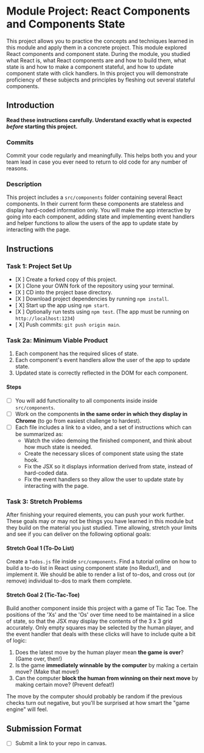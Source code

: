 # Module Project: React Components and Components State

This project allows you to practice the concepts and techniques learned in this
module and apply them in a concrete project. This module explored React
components and component state. During the module, you studied what React is,
what React components are and how to build them, what state is and how to make a
component stateful, and how to update component state with click handlers. In
this project you will demonstrate proficiency of these subjects and principles
by fleshing out several stateful components.

## Introduction

**Read these instructions carefully. Understand exactly what is expected
_before_ starting this project.**

### Commits

Commit your code regularly and meaningfully. This helps both you and your team
lead in case you ever need to return to old code for any number of reasons.

### Description

This project includes a `src/components` folder containing several React
components. In their current form these components are stateless and display
hard-coded information only. You will make the app interactive by going into
each component, adding state and implementing event handlers and helper
functions to allow the users of the app to update state by interacting with the
page.

## Instructions

### Task 1: Project Set Up

- [X ] Create a forked copy of this project.
- [X ] Clone your OWN fork of the repository using your terminal.
- [X ] CD into the project base directory.
- [X ] Download project dependencies by running `npm install`.
- [ X] Start up the app using `npm start`.
- [X ] Optionally run tests using `npm test`. (The app must be running on
  `http://localhost:1234`)
- [ X] Push commits: `git push origin main`.

### Task 2a: Minimum Viable Product

1. Each component has the required slices of state.
2. Each component's event handlers allow the user of the app to update state.
3. Updated state is correctly reflected in the DOM for each component.

#### Steps

- [ ] You will add functionality to all components inside inside
      `src/components`.
- [ ] Work on the components **in the same order in which they display in
      Chrome** (to go from easiest challenge to hardest).
- [ ] Each file includes a link to a video, and a set of instructions which can
      be summarized as:
  - Watch the video demoing the finished component, and think about how much
    state is needed.
  - Create the necessary slices of component state using the state hook.
  - Fix the JSX so it displays information derived from state, instead of
    hard-coded data.
  - Fix the event handlers so they allow the user to update state by interacting
    with the page.

### Task 3: Stretch Problems

After finishing your required elements, you can push your work further. These
goals may or may not be things you have learned in this module but they build on
the material you just studied. Time allowing, stretch your limits and see if you
can deliver on the following optional goals:

#### Stretch Goal 1 (To-Do List)

Create a `Todos.js` file inside `src/components`. Find a tutorial online on how
to build a to-do list in React using component state (no Redux!), and implement
it. We should be able to render a list of to-dos, and cross out (or remove)
individual to-dos to mark them complete.

#### Stretch Goal 2 (Tic-Tac-Toe)

Build another component inside this project with a game of Tic Tac Toe. The
positions of the 'Xs' and the 'Os' over time need to be maintained in a slice of
state, so that the JSX may display the contents of the 3 x 3 grid accurately.
Only empty squares may be selected by the human player, and the event handler
that deals with these clicks will have to include quite a bit of logic:

1. Does the latest move by the human player mean **the game is over**? (Game
   over, then!)
2. Is the game **immediately winnable by the computer** by making a certain
   move? (Make that move!)
3. Can the computer **block the human from winning on their next move** by
   making certain move? (Prevent defeat!)

The move by the computer should probably be random if the previous checks turn
out negative, but you'll be surprised at how smart the "game engine" will feel.

## Submission Format

- [ ] Submit a link to your repo in canvas.
